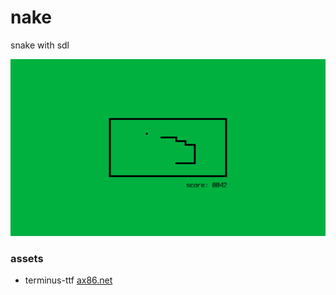 # nake
snake with sdl

![screenshot](/screenshot.png)

### assets
- terminus-ttf [ax86.net](https://files.ax86.net/terminus-ttf/)
